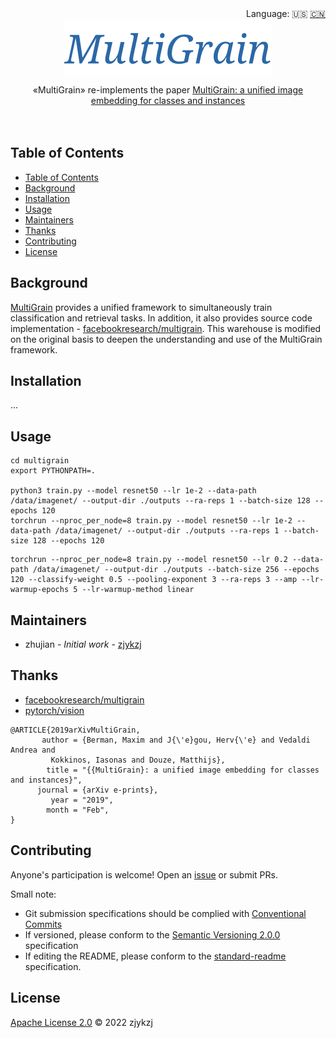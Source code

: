 <div align="right">
  Language:
    🇺🇸
  <a title="Chinese" href="./README.zh-CN.md">🇨🇳</a>
</div>

<div align="center"><a title="" href="https://github.com/zjykzj/multigrain-pytorch"><img align="center" src="./imgs/MultiGrain.png" alt=""></a></div>

<p align="center">
  «MultiGrain» re-implements the paper <a href="https://arxiv.org/abs/1902.05509">MultiGrain: a unified image embedding for classes and instances</a>
<br>
<br>
  <a href="https://github.com/RichardLitt/standard-readme"><img src="https://img.shields.io/badge/standard--readme-OK-green.svg?style=flat-square" alt=""></a>
  <a href="https://conventionalcommits.org"><img src="https://img.shields.io/badge/Conventional%20Commits-1.0.0-yellow.svg" alt=""></a>
  <a href="http://commitizen.github.io/cz-cli/"><img src="https://img.shields.io/badge/commitizen-friendly-brightgreen.svg" alt=""></a>
</p>

## Table of Contents

- [Table of Contents](#table-of-contents)
- [Background](#background)
- [Installation](#installation)
- [Usage](#usage)
- [Maintainers](#maintainers)
- [Thanks](#thanks)
- [Contributing](#contributing)
- [License](#license)

## Background

[MultiGrain](https://arxiv.org/abs/1902.05509) provides a unified framework to simultaneously train classification and retrieval tasks. In addition, it also provides source code implementation - [facebookresearch/multigrain](https://github.com/facebookresearch/multigrain). This warehouse is modified on the original basis to deepen the understanding and use of the MultiGrain framework.

## Installation

...

## Usage

```shell
cd multigrain
export PYTHONPATH=.

python3 train.py --model resnet50 --lr 1e-2 --data-path /data/imagenet/ --output-dir ./outputs --ra-reps 1 --batch-size 128 --epochs 120
torchrun --nproc_per_node=8 train.py --model resnet50 --lr 1e-2 --data-path /data/imagenet/ --output-dir ./outputs --ra-reps 1 --batch-size 128 --epochs 120
```

```shell
torchrun --nproc_per_node=8 train.py --model resnet50 --lr 0.2 --data-path /data/imagenet/ --output-dir ./outputs --batch-size 256 --epochs 120 --classify-weight 0.5 --pooling-exponent 3 --ra-reps 3 --amp --lr-warmup-epochs 5 --lr-warmup-method linear
```

## Maintainers

* zhujian - *Initial work* - [zjykzj](https://github.com/zjykzj)

## Thanks

* [facebookresearch/multigrain](https://github.com/facebookresearch/multigrain)
* [pytorch/vision](https://github.com/pytorch/vision)

```text
@ARTICLE{2019arXivMultiGrain,
       author = {Berman, Maxim and J{\'e}gou, Herv{\'e} and Vedaldi Andrea and
         Kokkinos, Iasonas and Douze, Matthijs},
        title = "{{MultiGrain}: a unified image embedding for classes and instances}",
      journal = {arXiv e-prints},
         year = "2019",
        month = "Feb",
}
```

## Contributing

Anyone's participation is welcome! Open an [issue](https://github.com/zjykzj/multigrain-pytorch/issues) or submit PRs.

Small note:

* Git submission specifications should be complied
  with [Conventional Commits](https://www.conventionalcommits.org/en/v1.0.0-beta.4/)
* If versioned, please conform to the [Semantic Versioning 2.0.0](https://semver.org) specification
* If editing the README, please conform to the [standard-readme](https://github.com/RichardLitt/standard-readme)
  specification.

## License

[Apache License 2.0](LICENSE) © 2022 zjykzj